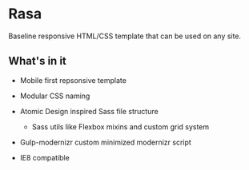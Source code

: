 Rasa
====

Baseline responsive HTML/CSS template that can be used on any site.

## What's in it
- Mobile first repsonsive template
- Modular CSS naming
- Atomic Design inspired Sass file structure
  - Sass utils like Flexbox mixins and custom grid system

- Gulp-modernizr custom minimized modernizr script
- IE8 compatible
